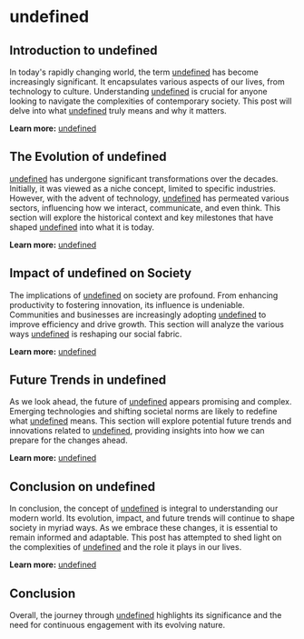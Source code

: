 # undefined

## Introduction to undefined

In today's rapidly changing world, the term <a href="undefined" target="_blank" rel="noopener noreferrer">undefined</a> has become increasingly significant. It encapsulates various aspects of our lives, from technology to culture. Understanding <a href="undefined" target="_blank" rel="noopener noreferrer">undefined</a> is crucial for anyone looking to navigate the complexities of contemporary society. This post will delve into what <a href="undefined" target="_blank" rel="noopener noreferrer">undefined</a> truly means and why it matters.

**Learn more:** [undefined](undefined)

## The Evolution of undefined

<a href="undefined" target="_blank" rel="noopener noreferrer">undefined</a> has undergone significant transformations over the decades. Initially, it was viewed as a niche concept, limited to specific industries. However, with the advent of technology, <a href="undefined" target="_blank" rel="noopener noreferrer">undefined</a> has permeated various sectors, influencing how we interact, communicate, and even think. This section will explore the historical context and key milestones that have shaped <a href="undefined" target="_blank" rel="noopener noreferrer">undefined</a> into what it is today.

**Learn more:** [undefined](undefined)

## Impact of undefined on Society

The implications of <a href="undefined" target="_blank" rel="noopener noreferrer">undefined</a> on society are profound. From enhancing productivity to fostering innovation, its influence is undeniable. Communities and businesses are increasingly adopting <a href="undefined" target="_blank" rel="noopener noreferrer">undefined</a> to improve efficiency and drive growth. This section will analyze the various ways <a href="undefined" target="_blank" rel="noopener noreferrer">undefined</a> is reshaping our social fabric.

**Learn more:** [undefined](undefined)

## Future Trends in undefined

As we look ahead, the future of <a href="undefined" target="_blank" rel="noopener noreferrer">undefined</a> appears promising and complex. Emerging technologies and shifting societal norms are likely to redefine what <a href="undefined" target="_blank" rel="noopener noreferrer">undefined</a> means. This section will explore potential future trends and innovations related to <a href="undefined" target="_blank" rel="noopener noreferrer">undefined</a>, providing insights into how we can prepare for the changes ahead.

**Learn more:** [undefined](undefined)

## Conclusion on undefined

In conclusion, the concept of <a href="undefined" target="_blank" rel="noopener noreferrer">undefined</a> is integral to understanding our modern world. Its evolution, impact, and future trends will continue to shape society in myriad ways. As we embrace these changes, it is essential to remain informed and adaptable. This post has attempted to shed light on the complexities of <a href="undefined" target="_blank" rel="noopener noreferrer">undefined</a> and the role it plays in our lives.

**Learn more:** [undefined](undefined)

## Conclusion

Overall, the journey through <a href="undefined" target="_blank" rel="noopener noreferrer">undefined</a> highlights its significance and the need for continuous engagement with its evolving nature.
